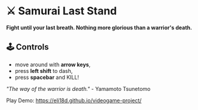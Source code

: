 # ⚔️ Samurai Last Stand

**Fight until your last breath. Nothing more glorious than a warrior's death.**

## 🕹️ Controls

- move around with **arrow keys**, 
- press **left shift** to dash, 
- press **spacebar** and KILL!

_"The way of the warrior is death."_ - Yamamoto Tsunetomo


Play Demo: https://eli18d.github.io/videogame-project/